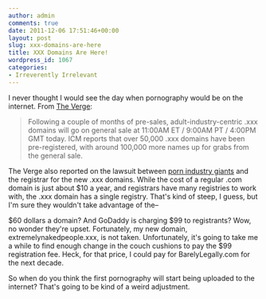 ```yaml
---
author: admin
comments: true
date: 2011-12-06 17:51:46+00:00
layout: post
slug: xxx-domains-are-here
title: XXX Domains Are Here!
wordpress_id: 1067
categories:
- Irreverently Irrelevant
---
```


I never thought I would see the day when pornography would be on the internet. From [The Verge](http://www.theverge.com/2011/12/6/2615066/xxx-domains-general-sale):

> Following a couple of months of pre-sales, adult-industry-centric .xxx domains will go on general sale at 11:00AM ET / 9:00AM PT / 4:00PM GMT today. ICM reports that over 50,000 .xxx domains have been pre-registered, with around 100,000 more names up for grabs from the general sale.

The Verge also reported on the lawsuit between [porn industry giants](http://www.theverge.com/web/2011/11/21/2578199/porn-lawsuit-xxx-domains) and the registrar for the new .xxx domains. While the cost of a regular .com domain is just about $10 a year, and registrars have many registries to work with, the .xxx domain has a single registry. That's kind of steep, I guess, but I'm sure they wouldn't take advantage of the–

$60 dollars a domain? And GoDaddy is charging $99 to registrants? Wow, no wonder they're upset. Fortunately, my new domain, extremelynakedpeople.xxx, is not taken. Unfortunately, it's going to take me a while to find enough change in the couch cushions to pay the $99 registration fee. Heck, for that price, I could pay for BarelyLegally.com for the next decade.

So when do you think the first pornography will start being uploaded to the internet? That's going to be kind of a weird adjustment.
